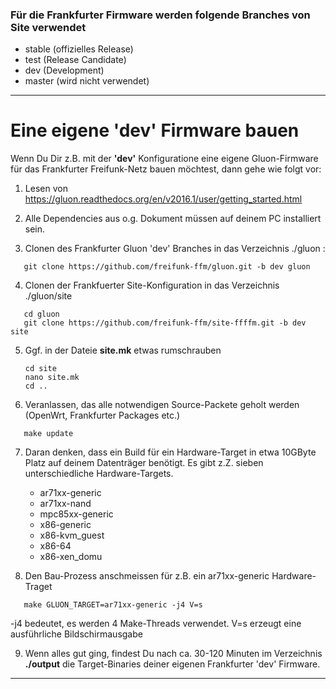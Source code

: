  

### Für die Frankfurter Firmware werden folgende Branches von Site verwendet
* stable (offizielles Release)
* test (Release Candidate)
* dev (Development)
* master (wird nicht verwendet)

---

# Eine eigene 'dev' Firmware bauen

Wenn Du Dir z.B. mit der **'dev'** Konfiguratione eine eigene Gluon-Firmware für das Frankfurter Freifunk-Netz bauen möchtest, dann gehe wie folgt vor:

1) Lesen von https://gluon.readthedocs.org/en/v2016.1/user/getting_started.html

2) Alle Dependencies aus o.g. Dokument müssen auf deinem PC installiert sein.

3) Clonen des Frankfurter Gluon 'dev' Branches in das Verzeichnis ./gluon :
```
   git clone https://github.com/freifunk-ffm/gluon.git -b dev gluon
```
4) Clonen der Frankfuerter Site-Konfiguration in das Verzeichnis ./gluon/site
```
   cd gluon
   git clone https://github.com/freifunk-ffm/site-ffffm.git -b dev site 
```
5) Ggf. in der Dateie **site.mk** etwas rumschrauben
   ```
   cd site
   nano site.mk
   cd ..
   ```
6) Veranlassen, das alle notwendigen Source-Packete geholt werden (OpenWrt, Frankfurter Packages etc.)
```
   make update
```

7) Daran denken, dass ein Build für ein Hardware-Target in etwa 10GByte Platz auf deinem Datenträger benötigt. Es gibt z.Z. sieben unterschiedliche Hardware-Targets. 
   * ar71xx-generic
   * ar71xx-nand
   * mpc85xx-generic
   * x86-generic
   * x86-kvm_guest
   * x86-64
   * x86-xen_domu

8) Den Bau-Prozess anschmeissen für z.B. ein ar71xx-generic Hardware-Traget
```
   make GLUON_TARGET=ar71xx-generic -j4 V=s
```
-j4 bedeutet, es werden 4 Make-Threads verwendet. V=s erzeugt eine ausführliche Bildschirmausgabe

9) Wenn alles gut ging, findest Du nach ca. 30-120 Minuten im Verzeichnis **./output** die Target-Binaries deiner eigenen Frankfurter 'dev' Firmware.

---
